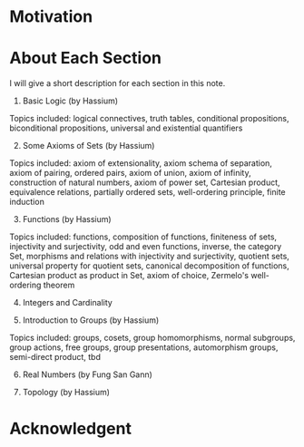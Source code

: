 # Motivation #



# About Each Section # 

I will give a short description for each section in this note.

1. Basic Logic (by Hassium)

Topics included: logical connectives, truth tables, conditional propositions, biconditional propositions, universal and existential quantifiers

2. Some Axioms of Sets (by Hassium)

Topics included: axiom of extensionality, axiom schema of separation, axiom of pairing, ordered pairs, axiom of union, axiom of infinity, construction of natural numbers, axiom of power set, Cartesian product, equivalence relations, partially ordered sets, well-ordering principle, finite induction

3. Functions (by Hassium)

Topics included: functions, composition of functions, finiteness of sets, injectivity and surjectivity, odd and even functions, inverse, the category Set, morphisms and relations with injectivity and surjectivity, quotient sets, universal property for quotient sets, canonical decomposition of functions, Cartesian product as product in Set, axiom of choice, Zermelo's well-ordering theorem

4. Integers and Cardinality

5. Introduction to Groups (by Hassium)

Topics included: groups, cosets, group homomorphisms, normal subgroups, group actions, free groups, group presentations, automorphism groups, semi-direct product, tbd

6. Real Numbers (by Fung San Gann)

7. Topology (by Hassium)


# Acknowledgent